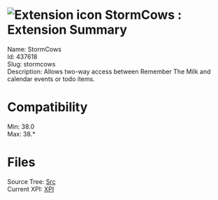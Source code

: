 # ![Extension icon](https://addons.thunderbird.net/static/img/addon-icons/default-64.png) StormCows : Extension Summary

Name: StormCows  
Id: 437618  
Slug: stormcows  
Description: Allows two-way access between Remember The Milk and calendar events or todo items.
  

# Compatibility
Min: 38.0  
Max: 38.*  

# Files

Source Tree: [Src](C:/Dev/Thunderbird/ThunderKdB/xall/xOther/437618-stormcows/src)  
Current XPI: [XPI](C:/Dev/Thunderbird/ThunderKdB/xall/xOther/437618-stormcows/xpi)  



